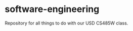 software-engineering
====================

Repository for all things to do with our USD CS485W class.
